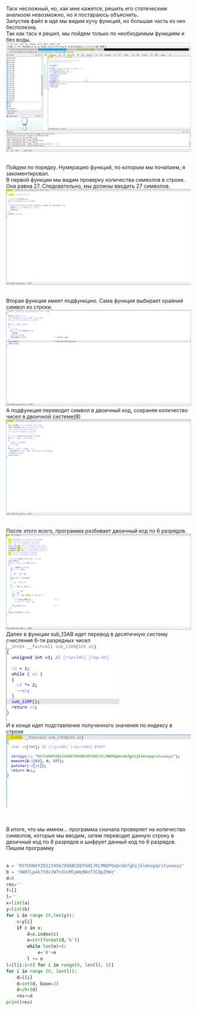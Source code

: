 Таск несложный, но, как мне кажется, решить его статическим анализом невозможно, но я постараюсь объяснить.
<br>Запустив файл в иде мы видим кучу функций, но большая часть из них бесполезна. <br>Так как таск я решил, мы пойдем только по необходимым функциям и без воды.
![funcs](https://github.com/logbead/CTF_write_ups/blob/main/HTB/pictures/Encryption_bot/1.PNG)

<br>Пойдем по порядку. Нумерацию функций, по которым мы почапаем, я закоментировал.
<br>В первой функции мы видим проверку количества символов в строке. Она равна 27. Следовательно, мы должны вводить 27 символов.
![strlen](https://github.com/logbead/CTF_write_ups/blob/main/HTB/pictures/Encryption_bot/2.PNG)

<br>Вторая функция имеет подфункцию. Сама функция выбирает крайний символ из строки.
![2](https://github.com/logbead/CTF_write_ups/blob/main/HTB/pictures/Encryption_bot/3.PNG)
А подфункция переводит символ в двоичный код, сохраняя количество чисел в двоичной системе(8)
![10101010](https://github.com/logbead/CTF_write_ups/blob/main/HTB/pictures/Encryption_bot/4.PNG)

<br>После этого всего, программа разбивает двоичный код по 6 разрядов.
![101010](https://github.com/logbead/CTF_write_ups/blob/main/HTB/pictures/Encryption_bot/5.PNG)
Далее в функции sub_13AB идет перевод в десятичную систему счисления 6-ти разрядных чисел
![sub_13AB](https://github.com/logbead/CTF_write_ups/blob/main/HTB/pictures/Encryption_bot/6.PNG)
<br>И в конце идет подставление полученного значения по индексу в строке
![alphabet](https://github.com/logbead/CTF_write_ups/blob/main/HTB/pictures/Encryption_bot/7.PNG)

<br><br>В итоге, что мы имеем... программа сначала проверяет на количество символов, которые мы вводим, затем переводит данную строку в двоичный код по 8 разрядов и шифрует данный код по 6 разрядов.
<br>Пишем программу
<br><br>
```python
a = 'RSTUVWXYZ0123456789ABCDEFGHIJKLMNOPQabcdefghijklmnopqrstuvwxyz'
b = '9W8TLp4k7t0vJW7n3VvMCpWq9WzT3C8pZ9Wz'
d=0
res=''
f=[]
l=''
x=list(a)
y=list(b)
for i in range (0,len(y)):
    c=y[i]
    if c in x:
        d=x.index(c)
        e=str(format(d,'b'))
        while len(e)<6:
            e='0'+e
        l += e
l=[l[i:i+8] for i in range(0, len(l), 8)]
for i in range (0, len(l)):
    d=l[i]
    d=int(d, base=2)
    d=chr(d)
    res+=d
print(res)
```
